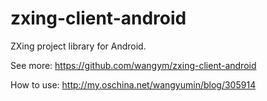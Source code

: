 zxing-client-android
=========

ZXing project library for Android.

See more:
https://github.com/wangym/zxing-client-android

How to use:
http://my.oschina.net/wangyumin/blog/305914
